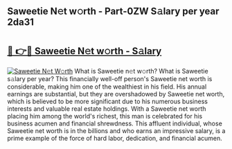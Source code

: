 ## Saweetie N𝚎t w𝚘rth - Part-0ZW S𝚊lary per year 2da31

# <h2><a href="http://gc1mc4.nevu.top/?p=Saweetie">🔗 👉🔴 Saweetie N𝚎t w𝚘rth - S𝚊lary</a></h2>

[![Saweetie N𝚎t W𝚘rth](https://i.imgur.com/Oavwk0R.jpeg)](http://gc1mc4.nevu.top/?p=Saweetie)
What is Saweetie n𝚎t w𝚘rth? What is Saweetie s𝚊lary per year?
This financially well-off person's Saweetie net worth is considerable, making him one of the wealthiest in his field. His annual earnings are substantial, but they are overshadowed by Saweetie net worth, which is believed to be more significant due to his numerous business interests and valuable real estate holdings. With a Saweetie net worth placing him among the world's richest, this man is celebrated for his business acumen and financial shrewdness. This affluent individual, whose Saweetie net worth is in the billions and who earns an impressive salary, is a prime example of the force of hard labor, dedication, and financial acumen.
